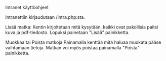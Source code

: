 Intranet käyttöohjeet

Intranettiin kirjaudutaan /intra.php:sta.

Lisää matka:
Kentin kirjoitetaan mitä kysytään, kaikki ovat pakollisia paitsi kuva ja pdf-tiedosto. Lopuksi painetaan "Lisää" painikketta.

Muokkaa tai Poista matkoja
Painamalla kenttää mitä haluaa muokata pääse vaihtamaan tietoja. Matkan voi myös poistaa painamalla "Poista" painikketta.